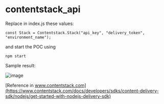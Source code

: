 # contentstack_api

Replace in index.js these values:

```
const Stack = Contentstack.Stack("api_key", "delivery_token", "environment_name");
```

and start the POC using

```
npm start
```
Sample result:

![image](https://github.com/jose-muzikant-kinandcarta/contentstack_api/assets/145130780/f181cb04-324d-49e4-951e-6a98d5404fc6)

[Reference in www.contentstack.com](https://www.contentstack.com/docs/developers/sdks/content-delivery-sdk/nodejs/get-started-with-nodejs-delivery-sdk)
